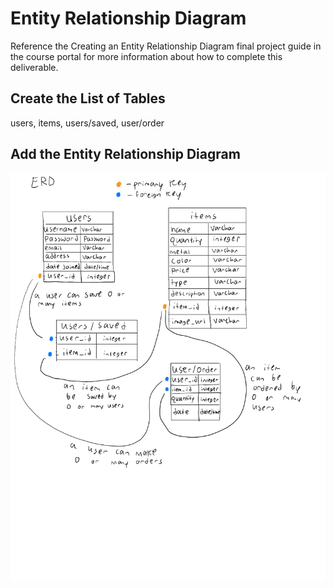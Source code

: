 # Entity Relationship Diagram

Reference the Creating an Entity Relationship Diagram final project guide in the course portal for more information about how to complete this deliverable.

## Create the List of Tables

users, items, users/saved, user/order

## Add the Entity Relationship Diagram

<img src="erd.pdf"/>
